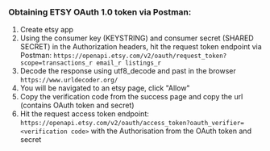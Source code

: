 ### Obtaining ETSY OAuth 1.0 token via Postman:
1. Create etsy app
2. Using the consumer key (KEYSTRING) and consumer secret (SHARED SECRET) in the Authorization headers, hit the request token endpoint via Postman: `https://openapi.etsy.com/v2/oauth/request_token?scope=transactions_r email_r listings_r` 
3. Decode the response using utf8_decode and past in the browser `https://www.urldecoder.org/`
4. You will be navigated to an etsy page, click "Allow"
5. Copy the verification code from the success page and copy the url (contains OAuth token and secret)
6. Hit the request access token endpoint: `https://openapi.etsy.com/v2/oauth/access_token?oauth_verifier=<verification code>` with the Authorisation from the OAuth token and secret 

